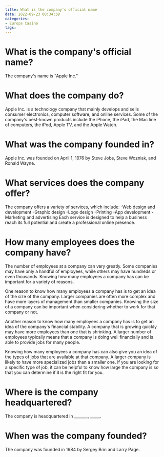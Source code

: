 ```yaml
---
title: What is the company's official name
date: 2022-09-23 00:34:38
categories:
- Europa Casino
tags:
---
```



#  What is the company's official name?

The company's name is "Apple Inc."

# What does the company do?

Apple Inc. is a technology company that mainly develops and sells consumer electronics, computer software, and online services. Some of the company's best-known products include the iPhone, the iPad, the Mac line of computers, the iPod, Apple TV, and the Apple Watch.

# What was the company founded in?

Apple Inc. was founded on April 1, 1976 by Steve Jobs, Steve Wozniak, and Ronald Wayne.

#  What services does the company offer?

The company offers a variety of services, which include: 
-Web design and development
-Graphic design
-Logo design
-Printing
-App development
-Marketing and advertising
Each service is designed to help a business reach its full potential and create a professional online presence.

#  How many employees does the company have?

The number of employees at a company can vary greatly. Some companies may have only a handful of employees, while others may have hundreds or even thousands. Knowing how many employees a company has can be important for a variety of reasons.

One reason to know how many employees a company has is to get an idea of the size of the company. Larger companies are often more complex and have more layers of management than smaller companies. Knowing the size of a company can be important when considering whether to work for that company or not.

Another reason to know how many employees a company has is to get an idea of the company's financial stability. A company that is growing quickly may have more employees than one that is shrinking. A larger number of employees typically means that a company is doing well financially and is able to provide jobs for many people.

Knowing how many employees a company has can also give you an idea of the types of jobs that are available at that company. A larger company is likely to have more specialized jobs than a smaller one. If you are looking for a specific type of job, it can be helpful to know how large the company is so that you can determine if it is the right fit for you.

#  Where is the company headquartered?

The company is headquartered in _______, _____.

#  When was the company founded?

The company was founded in 1984 by Sergey Brin and Larry Page.